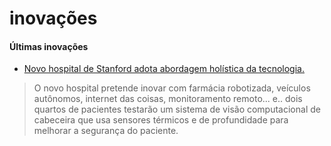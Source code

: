 # inovações

#### Últimas inovações

* [Novo hospital de Stanford adota abordagem holística da tecnologia.](https://www-wsj-com.cdn.ampproject.org/c/s/www.wsj.com/amp/articles/new-stanford-hospital-takes-holistic-approach-to-technology-11573905600)

> O novo hospital pretende inovar com farmácia robotizada, veículos autônomos, internet das coisas, monitoramento remoto... e.. dois quartos de pacientes testarão um sistema de visão computacional de cabeceira que usa sensores térmicos e de profundidade para melhorar a segurança do paciente.

